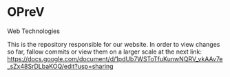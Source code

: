 # OPreV
Web Technologies

This is the repository responsible for our website.
In order to view changes so far, fallow commits or view them on a larger scale at the next link: https://docs.google.com/document/d/1pdUb7WSToTfuKunwNQRV_vkAAv7e_sZx48SrDLbaKOQ/edit?usp=sharing